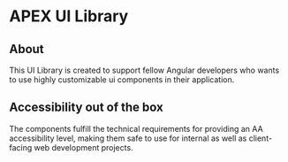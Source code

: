 # APEX UI Library

## About

This UI Library is created to support fellow Angular developers who wants to use highly customizable ui components in their application.

## Accessibility out of the box

The components fulfill the technical requirements for providing an AA accessibility level, making them safe to use for internal as well as client-facing web development projects.
